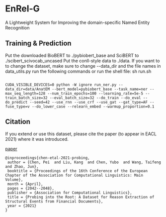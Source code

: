 # EnRel-G

A Lightweight System for Improving the domain-specific Named Entity Recognition 

## Training & Prediction
Put the downloaded BioBERT to ./pybiobert_base and SciBERT to ./scibert_scivocab_uncased
Put the conll-style data to ./data. If you want to to change the dataset, make sure to change --data_dir and the file names in data_utils.py
run the following commands or run the shell file: sh run.sh

```

CUDA_VISIBLE_DEVICES=0 python -W ignore run_ner.py --data_dir=data/AnatEM --bert_model=pybiobert_base --task_name=ner --max_seq_length=128 --num_train_epochs=100 --learning_rate=5e-5 --train_batch_size=32 --eval_batch_size=32 --do_train --do_eval --do_predict --seed=42 --use_rnn --use_crf --use_gat --gat_type=AF --fuse_type=v --do_lower_case --relearn_embed --warmup_proportion=0.1

```

## Citation

If you extend or use this dataset, please cite the paper (to appear in EACL 2021) where it was introduced.

[paper](https://www.aclweb.org/anthology/2021.eacl-main.175.pdf) 
```text
@inproceedings{chen-etal-2021-probing,
 author = {Chen, Pei  and Liu, Kang  and Chen, Yubo  and Wang, Taifeng  and Zhao, Jun},
 booktitle = {Proceedings of the 16th Conference of the European Chapter of the Association for Computational Linguistics: Main Volume},
 month = {April},
 pages = {2042--2048},
 publisher = {Association for Computational Linguistics},
 title = {Probing into the Root: A Dataset for Reason Extraction of Structural Events from Financial Documents},
 year = {2021}
}
```